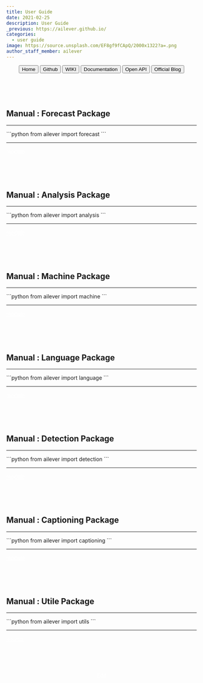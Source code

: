 ```yaml
---
title: User Guide
date: 2021-02-25
description: User Guide
_previous: https://ailever.github.io/
categories:
  - user guide
image: https://source.unsplash.com/EF8gf9fCApQ/2000x1322?a=.png
author_staff_member: ailever
---
```


<div align="center" class="top_btn_box">
  <button class="top_btn" type="button" onclick="location.href='https://ailever.github.io/'">Home</button>
  <button class="top_btn" type="button" onclick="location.href='https://github.com/ailever/ailever'">Github</button>
  <button class="top_btn" type="button" onclick="location.href='https://github.com/ailever/ailever/wiki'">WIKI</button>
  <button class="top_btn" type="button" onclick="location.href='https://ailever.readthedocs.io/en/latest/'">Documentation</button>
  <button class="top_btn" type="button" onclick="location.href='https://github.com/ailever/openapi'">Open API</button>
  <button class="top_btn" type="button" onclick="location.href='https://blog.naver.com/ailever'">Official Blog</button>
</div>


<br><br><br>
## Manual : Forecast Package
<hr>
```python
from ailever import forecast
```
<hr>
<div align="left" class="link_btn_box">
  <span class="link_btn"><a href="" style="color:white">module</a></span>
</div>


<br><br><br>
## Manual : Analysis Package
<hr>
```python
from ailever import analysis
```
<hr>
<div align="left" class="link_btn_box">
  <span class="link_btn"><a href="" style="color:white">module</a></span>
</div>


<br><br><br>
## Manual : Machine Package
<hr>
```python
from ailever import machine
```
<hr>
<div align="left" class="link_btn_box">
  <span class="link_btn"><a href="" style="color:white">module</a></span>
</div>


<br><br><br>
## Manual : Language Package
<hr>
```python
from ailever import language
```
<hr>
<div align="left" class="link_btn_box">
  <span class="link_btn"><a href="" style="color:white">module</a></span>
</div>


<br><br><br>
## Manual : Detection Package
<hr>
```python
from ailever import detection
```
<hr>
<div align="left" class="link_btn_box">
  <span class="link_btn"><a href="" style="color:white">module</a></span>
</div>


<br><br><br>
## Manual : Captioning Package
<hr>
```python
from ailever import captioning
```
<hr>
<div align="left" class="link_btn_box">
  <span class="link_btn"><a href="" style="color:white">module</a></span>
</div>


<br><br><br>
## Manual : Utile Package
<hr>
```python
from ailever import utils
```
<hr>
<div align="left" class="link_btn_box">
  <span class="link_btn"><a href="" style="color:white">source</a></span>
</div>


<br><br><br>
<div align="center" class="bottom_btn_box">
  <span class="bottom_btn"><a href="https://github.com/ailever/ailever.github.io/blob/master/_posts/user-guide/2021-02-25-User-Guide.md" target="_blank" style="color:white">Edit</a></span>
</div>
